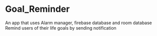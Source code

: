 # Goal_Reminder 
An app that uses Alarm manager, firebase database and room database
Remind users of their life goals by sending notification

